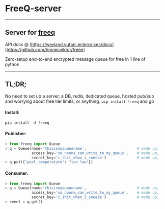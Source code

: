 # FreeQ-server

---

## Server for [freeq](https://github.com/hronecviktor/freeq)
API docs @ [https://weyland.yutani.enterprises/docs](https://github.com/hronecviktor/freeq)

Zero-setup end-to-end encrypted message queue for free in 1 line of python

---

## TL;DR;

No need to set up a server, a DB, redis, dedicated queue, hosted pub/sub and worrying about free tier limits, or anything.
`pip install freeq` and go

#### Install:
```shell
pip install -U freeq
```
#### Publisher:
```python
> from freeq import Queue
> q = Queue(name='thisismyqueuename',                       # made up, super unique
            access_key='so_noone_can_write_to_my_queue',    # made up, identifies the queue along with name
            secret_key='i_shit_when_i_sneeze')              # made up, never leaves the client
> q.put({"pool_temperature": "too low"})
```
#### Consumer:
```python
> from freeq import Queue
> q = Queue(name='thisismyqueuename',                       # made up, super unique
            access_key='so_noone_can_write_to_my_queue',    # made up, identifies the queue along with name
            secret_key='i_shit_when_i_sneeze')              # made up, never leaves the client
> event = q.get()
```
